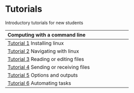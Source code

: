 # Tutorials
Introductory tutorials for new students 

|Computing with a command line <img width=128/>|                                                   
| ---- |  
| [Tutorial 1](https://github.com/bmd-lab/tutorials/wiki/tutorial-1) Installing linux | 
| [Tutorial 2](https://github.com/bmd-lab/tutorials/wiki/tutorial-2) Navigating with linux | 
| [Tutorial 3](https://github.com/bmd-lab/tutorials/wiki/tutorial-3) Reading or editing files | 
| [Tutorial 4](https://github.com/bmd-lab/tutorials/wiki/tutorial-4) Sending or receiving files | 
| [Tutorial 5](https://github.com/bmd-lab/tutorials/wiki/tutorial-5) Options and outputs |
| [Tutorial 6](https://github.com/bmd-lab/tutorials/wiki/tutorial-6) Automating tasks |
